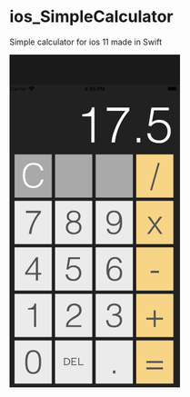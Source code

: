 # ios_SimpleCalculator
Simple calculator for ios 11 made in Swift

<img src="screenshot.png" width="300" />
